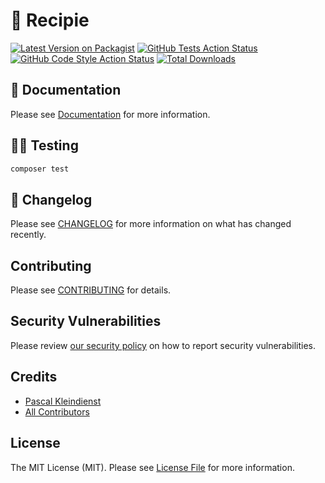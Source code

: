 # 🥧 Recipie

[![Latest Version on Packagist](https://img.shields.io/packagist/v/pascalkleindienst/recipie.svg?style=flat-square)](https://packagist.org/packages/pascalkleindienst/recipie)
[![GitHub Tests Action Status](https://img.shields.io/github/actions/workflow/status/pascalkleindienst/recipie/run-tests.yml?branch=main&label=tests&style=flat-square)](https://github.com/pascalkleindienst/recipie/actions?query=workflow%3Arun-tests+branch%3Amain)
[![GitHub Code Style Action Status](https://img.shields.io/github/actions/workflow/status/pascalkleindienst/recipie/fix-php-code-style-issues.yml?branch=main&label=code%20style&style=flat-square)](https://github.com/pascalkleindienst/recipie/actions?query=workflow%3A"Fix+PHP+code+style+issues"+branch%3Amain)
[![Total Downloads](https://img.shields.io/packagist/dt/pascalkleindienst/recipie.svg?style=flat-square)](https://packagist.org/packages/pascalkleindienst/recipie)

## 📔 Documentation

Please see [Documentation](https://pascalkleindienst.github.io/recipie) for more information.

## 👨‍🔬 Testing

```bash
composer test
```

## 📝 Changelog

Please see [CHANGELOG](CHANGELOG.md) for more information on what has changed recently.

## Contributing

Please see [CONTRIBUTING](CONTRIBUTING.md) for details.

## Security Vulnerabilities

Please review [our security policy](../../security/policy) on how to report security vulnerabilities.

## Credits

- [Pascal Kleindienst](https://github.com/PascalKleindienst)
- [All Contributors](../../contributors)

## License

The MIT License (MIT). Please see [License File](LICENSE.md) for more information.
